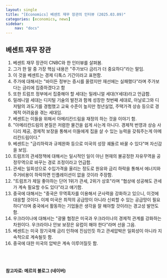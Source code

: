 ```yaml
---
layout: single
title: "[Economics] 베센트 재무 장관의 인터뷰 (2025.03.09)"
categories: [economics, news]
sidebar:
    nav: "docs"
---
```


## 베센트 재무 장관
1. 베센트 재무 장관이 CNBC와 한 인터뷰를 살펴봄.
1. 그가 한 말 중 가장 핵심 내용은 "주가보다 금리가 더 중요하다"라는 말임.
1. 이 것을 베센트는 경제 디톡스 기간이라고 표현함.
1. 주가에 대해서는 "바이든 정부는 증시를 올렸지만 재선에는 실패했다"라며 주가보다는 금리에 집중하겠다고 함
1. 또한 트럼프 정부에서 집중해야 할 세대는 밀레니얼 세대(Y세대)라고 언급함.
1. 밀레니얼 세대는 디지털 기술의 발전과 함께 성장한 첫번째 세대로, 아날로그와 디저털의 과도기를 경험했고 교육 수준이 높지만 청년실업, 주택가격 상승 등으로 경제적 어려움을 겪는 세대임.
1. 베센트는 이들을 위해서 아메리칸드림을 재정의 하는 것을 이야기 함.
1. "아메리칸드림의 본질은 저렴한 물건을 쉽게 사는게 아니다. 경제적 번영과 상승 사디리 제공, 경제적 보장을 통해서 이들에게 집을 살 수 있는 능력을 갖춰주는게 아메리칸드림이다."
1. 베센트는 "금리하락과 규제완화 등으로 미국의 성장 궤돌르 바꿀 수 있다"며 자신감을 보임.
1. 트럼프의 관세정책에 대해서는 일시적인 일이 아닌 현재의 불공정한 자유무역을 공정무역으로 바꾸는 경로 조정이라고 언급함.
1. 관세는 일회성으로 수입가격을 올리는 정도로 원유와 금리 하락을 통해서 에너지와 주거비용이 하락하면 인플레이션이 없을 것이라 주장함.
1. "트럼프가 제일 좋아하는 단어 1위가 관세, 2위가 상호"라며 "협상에 성공해도 관세가 계속 필요할 수도 있다"라고 얘기함.
1. 중국에 대해서는 "중국은 무역흑자를 이용해서 군사력을 강화하고 있으니, 이것에 대응할 것이다. 이제 미국은 최적의 공급망이 아니라 신뢰할 수 있는 공급망이 필요하다"라며 중국에서 활동하는 기업들은 생각을 잘 해야할 것이라는 경고성 발언도 함.
1. 우크라이나에 대해서는 "광물 협정은 미국과 우크라이나의 경제적 관계를 강화하는 차원이다. 우크라이나 안보 보장은 유럽이 해야 한다"라며 선을 그음.
1. 베센트는 미국 장기국채 금리 인하에 진심인듯 하고 관세압박은 일회성이 아니라 지속적으로 계속될듯 함.
1. 중국에 대한 미국의 압박은 계속 이루어질듯 함.



<br/>
<br/>

#### 참고자료: 메르의 블로그 (네이버) 